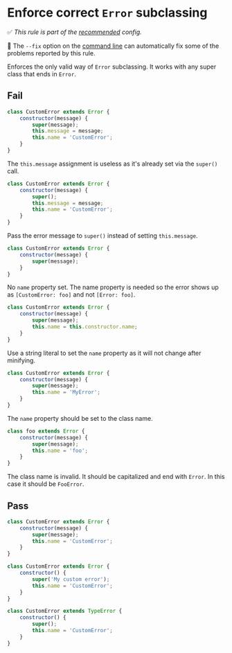 # Enforce correct `Error` subclassing

✅ *This rule is part of the [recommended](https://github.com/sindresorhus/eslint-plugin-unicorn#recommended-config) config.*

🔧 The `--fix` option on the [command line](https://eslint.org/docs/user-guide/command-line-interface#fixing-problems) can automatically fix some of the problems reported by this rule.

Enforces the only valid way of `Error` subclassing. It works with any super class that ends in `Error`.


## Fail

```js
class CustomError extends Error {
	constructor(message) {
		super(message);
		this.message = message;
		this.name = 'CustomError';
	}
}
```

The `this.message` assignment is useless as it's already set via the `super()` call.


```js
class CustomError extends Error {
	constructor(message) {
		super();
		this.message = message;
		this.name = 'CustomError';
	}
}
```

Pass the error message to `super()` instead of setting `this.message`.


```js
class CustomError extends Error {
	constructor(message) {
		super(message);
	}
}
```

No `name` property set. The name property is needed so the error shows up as `[CustomError: foo]` and not `[Error: foo]`.


```js
class CustomError extends Error {
	constructor(message) {
		super(message);
		this.name = this.constructor.name;
	}
}
```

Use a string literal to set the `name` property as it will not change after minifying.


```js
class CustomError extends Error {
	constructor(message) {
		super(message);
		this.name = 'MyError';
	}
}
```

The `name` property should be set to the class name.


```js
class foo extends Error {
	constructor(message) {
		super(message);
		this.name = 'foo';
	}
}
```

The class name is invalid. It should be capitalized and end with `Error`. In this case it should be `FooError`.


## Pass

```js
class CustomError extends Error {
	constructor(message) {
		super(message);
		this.name = 'CustomError';
	}
}
```

```js
class CustomError extends Error {
	constructor() {
		super('My custom error');
		this.name = 'CustomError';
	}
}
```

```js
class CustomError extends TypeError {
	constructor() {
		super();
		this.name = 'CustomError';
	}
}
```
